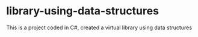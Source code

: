 # library-using-data-structures
This is a project coded in C#, created a virtual library using data structures

